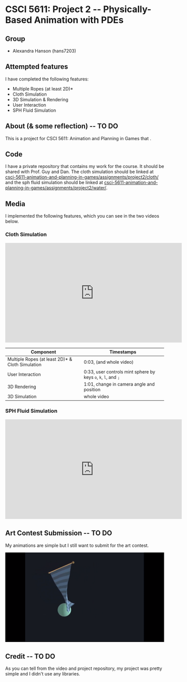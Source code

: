 # CSCI 5611: Project 2 -- Physically-Based Animation with PDEs

## Group

* Alexandra Hanson (hans7203)

## Attempted features

I have completed the following features:

* Multiple Ropes (at least 2D)*
* Cloth Simulation
* 3D Simulation & Rendering
* User Interaction
* SPH Fluid Simulation

## About (& some reflection) -- TO DO

This is a project for CSCI 5611: Animation and Planning in Games that .

## Code

I have a private repository that contains my work for the course. It should be shared with Prof. Guy and Dan. The cloth simulation should be linked at [csci-5611-animation-and-planning-in-games/assignments/project2/cloth/](https://github.com/alexandra-hanson/csci-5611-animation-and-planning-in-games/tree/main/assignments/project2/cloth) and the sph fluid simulation should be linked at [csci-5611-animation-and-planning-in-games/assignments/project2/water/](https://github.com/alexandra-hanson/csci-5611-animation-and-planning-in-games/tree/main/assignments/project2/water).

## Media

I implemented the following features, which you can see in the two videos below.

### Cloth Simulation

<iframe width="560" height="315" src="https://www.youtube.com/embed/dMBGsU7PwBU" title="YouTube video player" frameborder="0" allow="accelerometer; autoplay; clipboard-write; encrypted-media; gyroscope; picture-in-picture" allowfullscreen></iframe>

| **Component**      | **Timestamps** |
| ----------- | ----------- |
| Multiple Ropes (at least 2D)* & Cloth Simulation | 0:03, (and whole video) |
| User Interaction | 0:33, user controls mint sphere by keys `o`, `k`, `l`, and `;` |
| 3D Rendering | 1:01, change in camera angle and position |
| 3D Simulation | whole video |

### SPH Fluid Simulation

<iframe width="560" height="315" src="https://www.youtube.com/embed/VpA5LzJUj38" title="YouTube video player" frameborder="0" allow="accelerometer; autoplay; clipboard-write; encrypted-media; gyroscope; picture-in-picture" allowfullscreen></iframe>

## Art Contest Submission -- TO DO

My animations are simple but I still want to submit for the art contest.

![](art-contest.png)

## Credit -- TO DO

As you can tell from the video and project repository, my project was pretty simple and I didn't use any libraries.